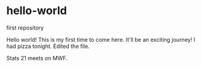 # hello-world
first repository

Hello world! This is my first time to come here. It'll be an exciting journey!
I had pizza tonight.
Edited the file.

Stats 21 meets on MWF.
